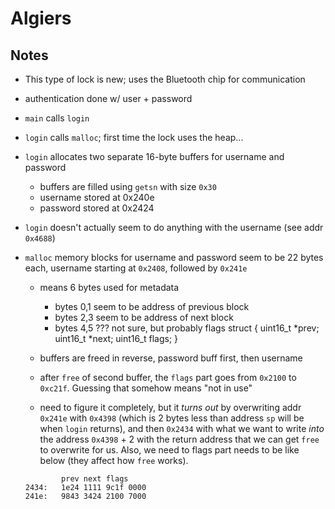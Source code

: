 # Algiers

## Notes
 - This type of lock is new; uses the Bluetooth chip for communication
 - authentication done w/ user + password
 - `main` calls `login`
 - `login` calls `malloc`; first time the lock uses the heap...
 - `login` allocates two separate 16-byte buffers for username and password
   - buffers are filled using `getsn` with size `0x30`
   - username stored at 0x240e
   - password stored at 0x2424
 - `login` doesn't actually seem to do anything with the username (see addr `0x4688`)
 - `malloc` memory blocks for username and password seem to be 22 bytes each, username starting at `0x2408`, followed by `0x241e`
    - means 6 bytes used for metadata
      - bytes 0,1 seem to be address of previous block
      - bytes 2,3 seem to be address of next block
      - bytes 4,5 ??? not sure, but probably flags
      struct {
          uint16_t *prev;
          uint16_t *next;
          uint16_t flags;
      }
    - buffers are freed in reverse, password buff first, then username
    - after `free` of second buffer, the `flags` part goes from `0x2100` to
      `0xc21f`.  Guessing that somehow means "not in use"

    - need to figure it completely, but it *turns out* by overwriting addr
      `0x241e` with `0x4398` (which is 2 bytes less than address `sp` will be
      when `login` returns), and then `0x2434` with what we want to write
      *into*  the address `0x4398` + 2 with the return address that we can get
      `free` to overwrite for us.  Also, we need to flags part needs to be like
      below (they affect how `free` works).

	```
	        prev next flags
	2434:   1e24 1111 9c1f 0000
	241e:   9843 3424 2100 7000
	```
